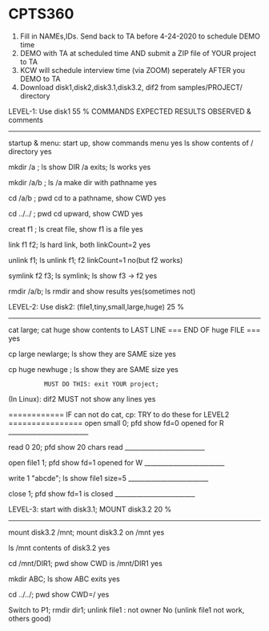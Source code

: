 # CPTS360
1. Fill in NAMEs,IDs. Send back to TA before 4-24-2020 to schedule DEMO time
2. DEMO with TA at scheduled time AND submit a ZIP file of YOUR project to TA
3. KCW will schedule interview time (via ZOOM) seperately AFTER you DEMO to TA
4. Download disk1,disk2,disk3.1,disk3.2, dif2 from samples/PROJECT/ directory 

LEVEL-1: Use disk1                                            55 %
   COMMANDS                    EXPECTED RESULTS           OBSERVED & comments
------------------      ------------------------------  ----------------------
startup & menu:          start up, show commands menu   yes
ls                       show contents of / directory   yes

mkdir /a ;     ls        show DIR /a exits; ls works    yes

mkdir /a/b ;   ls /a     make dir with pathname         yes

cd    /a/b ;   pwd       cd to a pathname, show CWD     yes

cd    ../../ ; pwd       cd upward, show CWD            yes

creat f1     ; ls        creat file, show f1 is a file  yes

link  f1 f2;   ls        hard link, both linkCount=2    yes

unlink   f1;   ls        unlink f1; f2 linkCount=1      no(but f2 works)

symlink f2 f3; ls        symlink; ls show f3 -> f2      yes

rmdir /a/b;    ls        rmdir and show results         yes(sometimes not)
  
LEVEL-2: Use disk2: (file1,tiny,small,large,huge)             25 %
------------------        ---------------------------   -----------------------
cat large; cat huge       show contents to LAST LINE
                           === END OF huge FILE ===   yes

cp  large newlarge; ls    show they are SAME size     yes

cp  huge  newhuge ; ls    show they are SAME size     yes

              MUST DO THIS: exit YOUR project; 
(In Linux): dif2          MUST not show any lines     yes

============ IF can not do cat, cp: TRY to do these for LEVEL2 ================
open  small 0;   pfd      show fd=0 opened for R      _________________________

read 0 20;       pfd      show 20 chars read          _________________________

open file1 1;    pfd      show fd=1 opened for W      _________________________

write 1 "abcde"; ls       show file1 size=5           _________________________

close 1; pfd              show fd=1 is closed         _________________________

LEVEL-3: start with disk3.1;   MOUNT disk3.2                  20 %
-------------------   ----------------------------  ----------------------------
mount disk3.2 /mnt;       mount disk3.2 on /mnt      yes

ls /mnt                   contents of disk3.2        yes

cd /mnt/DIR1; pwd         show CWD is /mnt/DIR1      yes

mkdir ABC; ls             show ABC exits             yes

cd ../../;    pwd         show CWD=/                 yes

Switch to P1; rmdir dir1; unlink file1 : not owner   No (unlink file1 not work, others good)
